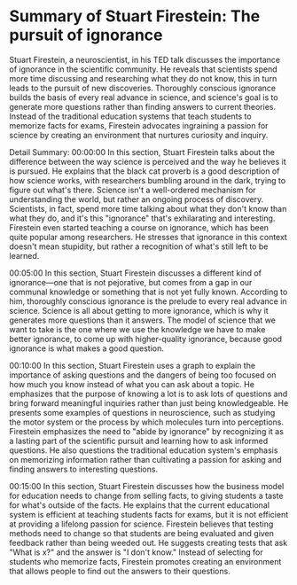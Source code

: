 # Summary of Stuart Firestein: The pursuit of ignorance

Stuart Firestein, a neuroscientist, in his TED talk discusses the importance of ignorance in the scientific community. He reveals that scientists spend more time discussing and researching what they do not know, this in turn leads to the pursuit of new discoveries. Thoroughly conscious ignorance builds the basis of every real advance in science, and science's goal is to generate more questions rather than finding answers to current theories. Instead of the traditional education systems that teach students to memorize facts for exams, Firestein advocates ingraining a passion for science by creating an environment that nurtures curiosity and inquiry.

Detail Summary: 
00:00:00
In this section, Stuart Firestein talks about the difference between the way science is perceived and the way he believes it is pursued. He explains that the black cat proverb is a good description of how science works, with researchers bumbling around in the dark, trying to figure out what's there. Science isn't a well-ordered mechanism for understanding the world, but rather an ongoing process of discovery. Scientists, in fact, spend more time talking about what they don't know than what they do, and it's this "ignorance" that's exhilarating and interesting. Firestein even started teaching a course on ignorance, which has been quite popular among researchers. He stresses that ignorance in this context doesn't mean stupidity, but rather a recognition of what's still left to be learned.

00:05:00
In this section, Stuart Firestein discusses a different kind of ignorance—one that is not pejorative, but comes from a gap in our communal knowledge or something that is not yet fully known. According to him, thoroughly conscious ignorance is the prelude to every real advance in science. Science is all about getting to more ignorance, which is why it generates more questions than it answers. The model of science that we want to take is the one where we use the knowledge we have to make better ignorance, to come up with higher-quality ignorance, because good ignorance is what makes a good question.

00:10:00
In this section, Stuart Firestein uses a graph to explain the importance of asking questions and the dangers of being too focused on how much you know instead of what you can ask about a topic. He emphasizes that the purpose of knowing a lot is to ask lots of questions and bring forward meaningful inquiries rather than just being knowledgeable. He presents some examples of questions in neuroscience, such as studying the motor system or the process by which molecules turn into perceptions. Firestein emphasizes the need to "abide by ignorance" by recognizing it as a lasting part of the scientific pursuit and learning how to ask informed questions. He also questions the traditional education system's emphasis on memorizing information rather than cultivating a passion for asking and finding answers to interesting questions.

00:15:00
In this section, Stuart Firestein discusses how the business model for education needs to change from selling facts, to giving students a taste for what's outside of the facts. He explains that the current educational system is efficient at teaching students facts for exams, but it is not efficient at providing a lifelong passion for science. Firestein believes that testing methods need to change so that students are being evaluated and given feedback rather than being weeded out. He suggests creating tests that ask "What is x?" and the answer is "I don't know." Instead of selecting for students who memorize facts, Firestein promotes creating an environment that allows people to find out the answers to their questions.

